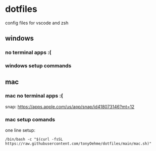 # dotfiles
config files for vscode and zsh

## windows
### no terminal apps :(
### windows setup commands

## mac
### mac no terminal apps :(
snap: https://apps.apple.com/us/app/snap/id418073146?mt=12
### mac setup comands

one line setup:

```
/bin/bash -c "$(curl -fsSL https://raw.githubusercontent.com/tonyOehme/dotfiles/main/mac.sh)"
```
